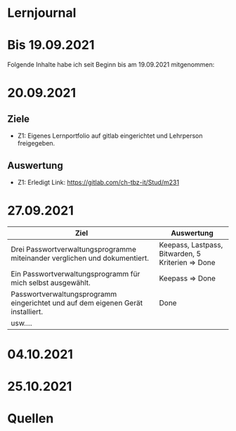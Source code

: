 # Lernjournal

# Bis 19.09.2021
Folgende Inhalte habe ich seit Beginn bis am 19.09.2021 mitgenommen:


# 20.09.2021
## Ziele
 - Z1: Eigenes Lernportfolio auf gitlab eingerichtet und Lehrperson freigegeben. 


## Auswertung
 - Z1: Erledigt Link: https://gitlab.com/ch-tbz-it/Stud/m231

# 27.09.2021
| Ziel | Auswertung   |
|----------------------------------------------------------------------------------|---------------------------------------------------|
| Drei Passwortverwaltungsprogramme miteinander verglichen und dokumentiert.       | Keepass, Lastpass, Bitwarden, 5 Kriterien => Done |
| Ein Passwortverwaltungsprogramm für mich selbst ausgewählt.  | Keepass => Done  |
| Passwortverwaltungsprogramm eingerichtet und auf dem eigenen Gerät installiert.  | Done  |
| usw….                | | 


# 04.10.2021

# 25.10.2021



# Quellen